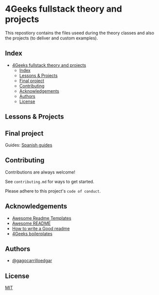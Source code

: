 # 4Geeks fullstack theory and projects

This repostiory contains the files useed during the theory classes
and also the projects (to deliver and custom examples).

## Index

- [4Geeks fullstack theory and projects](#4geeks-fullstack-theory-and-projects)
  - [Index](#index)
  - [Lessons \& Projects](#lessons--projects)
  - [Final project](#final-project)
  - [Contributing](#contributing)
  - [Acknowledgements](#acknowledgements)
  - [Authors](#authors)
  - [License](#license)

## Lessons & Projects

## Final project

Guides: [Spanish guides](https://docs.google.com/document/d/1C1SfxyHfE7d7KkuSL8V3rztS5aGY4Gcu/edit)

## Contributing

Contributions are always welcome!

See `contributing.md` for ways to get started.

Please adhere to this project's `code of conduct`.

## Acknowledgements

- [Awesome Readme Templates](https://awesomeopensource.com/project/elangosundar/awesome-README-templates)
- [Awesome README](https://github.com/matiassingers/awesome-readme)
- [How to write a Good readme](https://bulldogjob.com/news/449-how-to-write-a-good-readme-for-your-github-project)
- [4Geeks boilerplates](https://github.com/4GeeksAcademy/Templates-Boilerplates)

## Authors

- [@gagocarrilloedgar](https://www.github.com/gagocarrilloedgar)

## License

[MIT](https://choosealicense.com/licenses/mit/)
